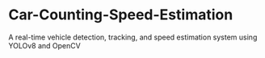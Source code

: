 # Car-Counting-Speed-Estimation
A real-time vehicle detection, tracking, and speed estimation system using YOLOv8 and OpenCV
